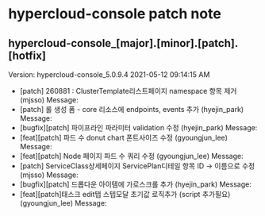 # hypercloud-console patch note
## hypercloud-console_[major].[minor].[patch].[hotfix]
Version: hypercloud-console_5.0.9.4
2021-05-12  09:14:15 AM
- [patch] 260881 : ClusterTemplate리스트페이지 namespace 항목 제거 (mjsso) 
    Message: 
- [patch] 롤 생성 폼 - core 리소스에 endpoints, events 추가 (hyejin_park) 
    Message: 
- [bugfix][patch] 파이프라인 파라미터 validation 수정 (hyejin_park) 
    Message: 
- [feat][patch] 파드 수 donut chart 폰트사이즈 수정 (gyoungjun_lee) 
    Message: 
- [feat][patch] Node 페이지 파드 수 쿼리 수정 (gyoungjun_lee) 
    Message: 
- [patch] ServiceClass상세페이지 ServicePlan디테일 항목 ID -> 이름으로 수정 (mjsso) 
    Message: 
- [bugfix][patch] 드롭다운 아이템에 가로스크롤 추가 (hyejin_park) 
    Message: 
- [feat][patch]태스크 edit탭 스텝모달 초기값 로직추가 (script 추가필요) (gyoungjun_lee) 
    Message: 